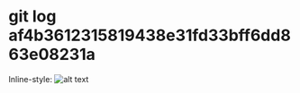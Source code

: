 # git log af4b3612315819438e31fd33bff6dd863e08231a

Inline-style: 
![alt text](https://www.freepngimg.com/png/9212-anime-png-pic)



